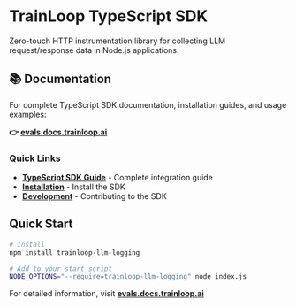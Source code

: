 # TrainLoop TypeScript SDK

Zero-touch HTTP instrumentation library for collecting LLM request/response data in Node.js applications.

## 📚 Documentation

For complete TypeScript SDK documentation, installation guides, and usage examples:

**👉 [evals.docs.trainloop.ai](https://evals.docs.trainloop.ai)**

### Quick Links
- **[TypeScript SDK Guide](https://evals.docs.trainloop.ai/reference/sdk/typescript/api)** - Complete integration guide
- **[Installation](https://evals.docs.trainloop.ai/getting-started/installation#typescriptjavascript-sdk)** - Install the SDK
- **[Development](https://evals.docs.trainloop.ai/development/local-development)** - Contributing to the SDK

## Quick Start

```bash
# Install
npm install trainloop-llm-logging
```

```bash
# Add to your start script
NODE_OPTIONS="--require=trainloop-llm-logging" node index.js
```

For detailed information, visit **[evals.docs.trainloop.ai](https://evals.docs.trainloop.ai)**